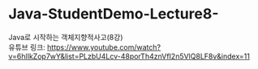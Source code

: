 # Java-StudentDemo-Lecture8-
Java로 시작하는 객체지향적사고(8강) <br />
유튜브 링크: https://www.youtube.com/watch?v=6hlIkZop7wY&list=PLzbU4Lcv-48porTh4znVfI2n5VlQ8LF8v&index=11
